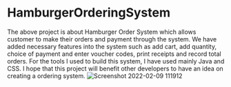 # HamburgerOrderingSystem
The above project is about Hamburger Order System which allows customer to make their orders and payment through the system. We have added necessary features into the system such as add cart, add quantity, choice of payment and enter voucher codes, print receipts and record total orders.
For the tools I used to build this system, I have used mainly Java and CSS. I hope that this project will benefit other developers to have an idea on creating a ordering system.
![Screenshot 2022-02-09 111912](https://user-images.githubusercontent.com/63641455/153115532-3e6cb1c1-8b71-4ab9-89e1-eb76043f9d11.png)
